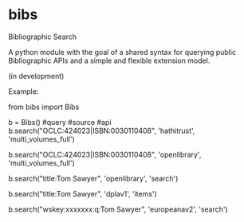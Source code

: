 bibs
====
Bibliographic Search

A python module with the goal of a shared syntax for querying public Bibliographic APIs and a simple and flexible extension model.

(in development)

Example:

from bibs import Bibs

b = Bibs()
         #query				#source       #api
b.search("OCLC:424023|ISBN:0030110408", 'hathitrust', 'multi_volumes_full')

b.search("OCLC:424023|ISBN:0030110408", 'openlibrary', 'multi_volumes_full')

b.search("title:Tom Sawyer", 'openlibrary', 'search')

b.search("title:Tom Sawyer", 'dplav1', 'items')

b.search("wskey:xxxxxxx:q:Tom Sawyer", 'europeanav2', 'search')